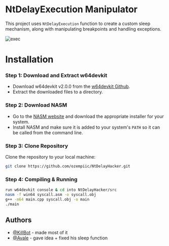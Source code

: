 
# NtDelayExecution Manipulator

This project uses `NtDelayExecution` function to create a custom sleep mechanism, along with manipulating breakpoints and handling exceptions.

![exec](https://cdn.discordapp.com/attachments/1253196583403786302/1304731873074745346/image.png?ex=673075bf&is=672f243f&hm=d8a499b0897166971759128edb209cbdcb313611439690fdc5eda3b97ec03fe2&)



# Installation 

### Step 1: Download and Extract w64devkit

- Download w64devkit v2.0.0 from the [w64devkit Github](https://github.com/skeeto/w64devkit/releases/tag/v2.0.0).
- Extract the downloaded files to a directory.

### Step 2: Download NASM

- Go to the [NASM website](https://nasm.us/) and download the appropriate installer for your system.
-  Install NASM and make sure it is added to your system's `PATH` so it can be called from the command line.

### Step 3: Clone Repository

Clone the repository to your local machine:

```bash
git clone https://github.com/ozempiic/NtDelayHacker.git
```

### Step 4: Compiling & Running

```bash
run w64devkit console & cd into NtDelayHacker/src
nasm -f win64 syscall.asm -o syscall.obj
g++ -m64 main.cpp syscall.obj -o main
./main
```
## Authors

- [@KillBot](https://www.github.com/coplite) - made most of it
- [@Avale](https://www.github.com/ozempiic) - gave idea + fixed his sleep function

